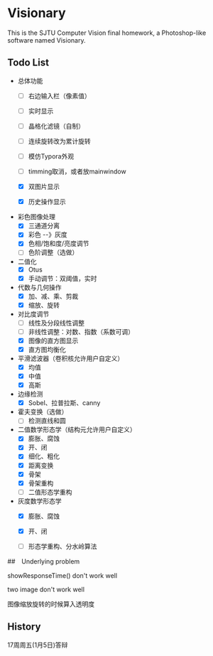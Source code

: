 # Visionary

This is the SJTU Computer Vision final homework, a Photoshop-like software named Visionary.

## Todo List
- 总体功能
  - [ ] 右边输入栏（像素值）
  - [ ] 实时显示
  - [ ] 晶格化滤镜（自制）
  - [ ] 连续旋转改为累计旋转
  - [ ] 模仿Typora外观 
  - [ ] timming取消，或者放mainwindow
  - [x] 双图片显示
  - [x] 历史操作显示


- 彩色图像处理
  - [x] 三通道分离
  - [x] 彩色  --》灰度
  - [x] 色相/饱和度/亮度调节
  - [ ] 色阶调整（选做）
- 二值化
  - [x] Otus
  - [x] 手动调节：双阈值，实时
- 代数与几何操作
  - [x] 加、减、乘、剪裁
  - [x] 缩放、旋转
- 对比度调节
  - [ ] 线性及分段线性调整
  - [ ] 非线性调整：对数、指数（系数可调）
  - [x] 图像的直方图显示
  - [x] 直方图均衡化
- 平滑滤波器（卷积核允许用户自定义）
  - [x] 均值
  - [x] 中值
  - [x] 高斯
- 边缘检测
  - [x] Sobel、拉普拉斯、canny
- 霍夫变换（选做）
  - [ ] 检测直线和圆
- 二值数学形态学（结构元允许用户自定义）
  - [x] 膨胀、腐蚀
  - [x] 开、闭
  - [x] 细化、粗化
  - [x] 距离变换
  - [x] 骨架
  - [x] 骨架重构
  - [ ] 二值形态学重构
- 灰度数学形态学
  - [x] 膨胀、腐蚀
  - [x] 开、闭
  - [ ] 形态学重构、分水岭算法



##　Underlying problem

showResponseTime() don't work well

two image don't work well

图像缩放旋转的时候算入透明度



##  History

17周周五(1月5日)答辩